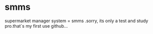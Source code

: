 # smms
supermarket manager system = smms .sorry, its only a test and study pro.that`s my first use github...
